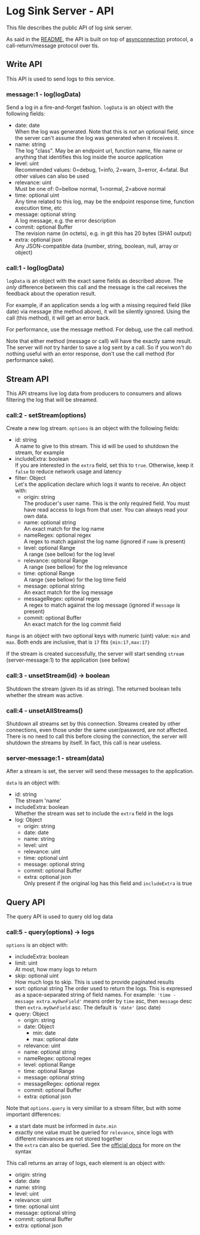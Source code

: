 # Log Sink Server - API
This file describes the public API of log sink server.

As said in the [README](https://github.com/sitegui/log-sink-server/blob/master/README.md), the API is built on top of [asynconnection](https://github.com/sitegui/asynconnection-core) protocol, a call-return/message protocol over tls.

## Write API
This API is used to send logs to this service.

### message:1 - log(logData)
Send a log in a fire-and-forget fashion. `logData` is an object with the following fields:

* date: date  
When the log was generated. Note that this is *not* an optional field, since the server can't assume the log was generated when it receives it.
* name: string  
The log "class". May be an endpoint url, function name, file name or anything that identifies this log inside the source application
* level: uint  
Recommended values: 0=debug, 1=info, 2=warn, 3=error, 4=fatal. But other values can also be used
* relevance: uint  
Must be one of: 0=bellow normal, 1=normal, 2=above normal
* time: optional uint  
Any time related to this log, may be the endpoint response time, function execution time, etc
* message: optional string  
A log message, e.g. the error description
* commit: optional Buffer  
The revision name (in octets), e.g. in git this has 20 bytes (SHA1 output)
* extra: optional json  
Any JSON-compatible data (number, string, boolean, null, array or object)

### call:1 - log(logData)
`logData` is an object with the exact same fields as described above. The *only* difference between this call and the message is the call receives the feedback about the operation result.

For example, if an application sends a log with a missing required field (like date) via message (the method above), it will be silently ignored. Using the call (this method), it will get an error back.

For performance, use the message method. For debug, use the call method.

Note that either method (message or call) will have the exactly same result. The server will *not* try harder to save a log sent by a call. So if you won't do nothing useful with an error response, don't use the call method (for performance sake).

## Stream API
This API streams live log data from producers to consumers and allows filtering the log that will be streamed.

### call:2 - setStream(options)
Create a new log stream. `options` is an object with the following fields:

* id: string  
A name to give to this stream. This id will be used to shutdown the stream, for example
* includeExtra: boolean  
If you are interested in the `extra` field, set this to `true`. Otherwise, keep it `false` to reduce network usage and latency
* filter: Object  
Let's the application declare which logs it wants to receive. An object with:
	* origin: string  
	The producer's user name. This is the only required field. You must have read access to logs from that user. You can always read your own data.
	* name: optional string  
	An exact match for the log name
	* nameRegex: optional regex  
	A regex to match against the log name (ignored if `name` is present)
	* level: optional Range  
	A range (see bellow) for the log level
	* relevance: optional Range  
	A range (see bellow) for the log relevance
	* time: optional Range  
	A range (see bellow) for the log time field
	* message: optional string  
	An exact match for the log message
	* messageRegex: optional regex  
	A regex to match against the log message (ignored if `message` is present)
	* commit: optional Buffer  
	An exact match for the log commit field

`Range` is an object with two optional keys with numeric (uint) value: `min` and `max`. Both ends are inclusive, that is `17` fits `{min:17,max:17}`

If the stream is created successfully, the server will start sending `stream` (server-message:1) to the application (see bellow)

### call:3 - unsetStream(id) -> boolean
Shutdown the stream (given its id as string). The returned boolean tells whether the stream was active.

### call:4 - unsetAllStreams()
Shutdown all streams set by this connection. Streams created by other connections, even those under the same user/password, are not affected. There is no need to call this before closing the connection, the server will shutdown the streams by itself. In fact, this call is near useless.

### server-message:1 - stream(data)
After a stream is set, the server will send these messages to the application.

`data` is an object with:

* id: string  
The stream 'name'
* includeExtra: boolean  
Whether the stream was set to include the `extra` field in the logs
* log: Object
	* origin: string
	* date: date
	* name: string
	* level: uint
	* relevance: uint
	* time: optional uint
	* message: optional string
	* commit: optional Buffer
	* extra: optional json  
	Only present if the original log has this field and `includeExtra` is true

## Query API
The query API is used to query old log data

### call:5 - query(options) -> logs
`options` is an object with:

* includeExtra: boolean
* limit: uint  
At most, how many logs to return
* skip: optional uint  
How much logs to skip. This is used to provide paginated results
* sort: optional string
The order used to return the logs. This is expressed as a space-separated string of field names. For example: `'time -message extra.myOwnField'` means order by `time` asc, then `message` desc then `extra.myOwnField` asc. The default is `'date'` (asc date)
* query: Object
	* origin: string
	* date: Object
		* min: date
		* max: optional date
	* relevance: uint
	* name: optional string
	* nameRegex: optional regex
	* level: optional Range
	* time: optional Range
	* message: optional string
	* messageRegex: optional regex
	* commit: optional Buffer
	* extra: optional json

Note that `options.query` is very similiar to a stream filter, but with some important differences:

* a start date must be informed in `date.min`
* exactly one value must be queried for `relevance`, since logs with different relevances are not stored together
* the `extra` can also be queried. See the [official docs](http://docs.mongodb.org/manual/tutorial/query-documents/) for more on the syntax

This call returns an array of logs, each element is an object with:

* origin: string
* date: date
* name: string
* level: uint
* relevance: uint
* time: optional uint
* message: optional string
* commit: optional Buffer
* extra: optional json